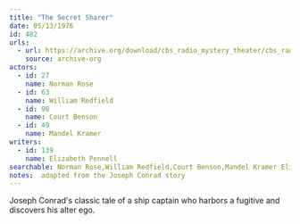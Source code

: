 ```yaml
---
title: "The Secret Sharer"
date: 05/13/1976
id: 482
urls: 
  - url: https://archive.org/download/cbs_radio_mystery_theater/cbs_radio_mystery_theater-0451-0500.zip/cbs_radio_mystery_theater-0451-0500%2Fcbsrmt_0482_the_secret_sharer.mp3
    source: archive-org
actors:  
  - id: 27
    name: Norman Rose  
  - id: 63
    name: William Redfield  
  - id: 90
    name: Court Benson  
  - id: 49
    name: Mandel Kramer
writers:  
  - id: 139
    name: Elizabeth Pennell
searchable: Norman Rose,William Redfield,Court Benson,Mandel Kramer Elizabeth Pennell
notes:  adapted from the Joseph Conrad story
---
```

Joseph Conrad's classic tale of a ship captain who harbors a fugitive and discovers his alter ego.